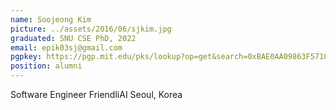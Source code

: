```yaml
---
name: Soojeong Kim
picture: ../assets/2016/06/sjkim.jpg
graduated: SNU CSE PhD, 2022
email: epik03sj@gmail.com
pgpkey: https://pgp.mit.edu/pks/lookup?op=get&search=0xBAE0AA09863F5710
position: alumni
---
```

Software Engineer
FriendliAI
Seoul, Korea
